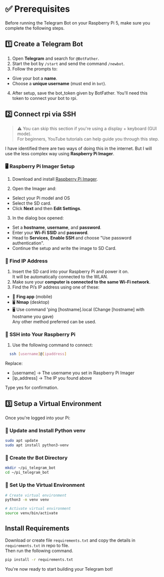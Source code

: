 # ✅ Prerequisites
  Before running the Telegram Bot on your Raspberry Pi 5, make sure you complete the following steps.

## 1️⃣ Create a Telegram Bot  

1. Open **Telegram** and search for `@BotFather`.
2. Start the bot by `/start` and send the command `/newbot`.  
3. Follow the prompts to:
  - Give your bot a **name**.
  - Choose a **unique username** (must end in `bot`).  
4. After setup, save the bot_token given by BotFather. You'll need this token to connect your bot to rpi.

## 2️⃣ Connect rpi via SSH  
> ⚠️ You can skip this section if you're using a display + keyboard (GUI mode).  
> For beginners, YouTube tutorials can help guide you through this step.

  I have identified there are two ways of doing this in the internet. 
  But I will use the less complex way using **Raspberry Pi Imager**.

### 🖥️ Raspberry Pi Imager Setup
1. Download and install [Raspberry Pi Imager](https://www.raspberrypi.com/software/).

2. Open the Imager and:
  - Select your Pi model and OS
  - Select the SD card.
  - Click **Next** and then **Edit Settings**.

3. In the dialog box opened:
- Set a **hostname**, **username**, and **password**.
- Enter your **Wi-Fi SSID** and **password**.
- Head to **Services**, **Enable SSH** and choose "Use password authentication".
- Continue the setup and write the image to SD Card. 

### 🔌 Find IP Address
  1. Insert the SD card into your Raspberry Pi and power it on.  
  It will be automatically connected to the WLAN.  
  2. Make sure your **computer is connected to the same Wi-Fi network**.
  3. Find the Pi’s IP address using one of these:
  -   📱 **Fing app** (mobile)
  -   🖥️ **Nmap** (desktop)
  -   🖥️ Use command 'ping [hostname].local (Change [hostname] with hostname you gave)  
     Any other method preferred can be used.
  
### 🔐 SSH into Your Raspberry Pi
 1. Use the following command to connect:
```bash
  ssh [username]@[ipaddress]
```  
  Replace:
-   [username] → The username you set in Raspberry Pi Imager
-   [ip_address] → The IP you found above  

  Type yes for confirmation.
  
  
## 3️⃣ Setup a Virtual Environment
Once you're logged into your Pi:
### 🔄 Update and Install Python venv
```bash
sudo apt update
sudo apt install python3-venv
```

### 📁 Create thr Bot Directory
```bash
mkdir ~/pi_telegram_bot
cd ~/pi_telegram_bot
```
### 🧪 Set Up the Virtual Environment
```bash
# Create virtual environment
python3 -m venv venv

# Activate virtual environment
source venv/bin/activate
```
## Install Requirements
Download or create file `requirements.txt` and copy the details in `requirements.txt` in repo to file.  
Then run the following command.  
  
```bash
pip install -r requirements.txt
```
  
You're now ready to start building your Telegram bot!
